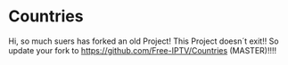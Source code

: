 # Countries
Hi,
so much suers has forked an old Project! This Project doesn´t exit!!
So update your fork to https://github.com/Free-IPTV/Countries (MASTER)!!!!
